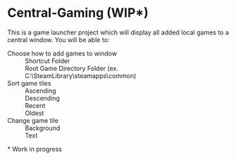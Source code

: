 # Central-Gaming (WIP*)
<p> 
  This is a game launcher project which will display all added local games to a central window. You will be able to: <br> 
  
<dl>
  <dt> Choose how to add games to window </dt>
    <dd>
      Shortcut Folder <br>
      Root Game Directory Folder (ex. C:\SteamLibrary\steamapps\common)
    </dd>
  
  <dt> Sort game tiles </dt>
    <dd>
      Ascending <br>
      Descending <br>
      Recent <br>
      Oldest <br>
    </dd>
  
  <dt> Change game tile </dt>
    <dd> 
      Background <br>
      Text 
    </dd>
</dl>

</p>

<p>* Work in progress</p>

